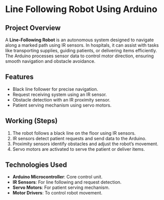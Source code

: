 # Line Following Robot Using Arduino  

## Project Overview  
A **Line-Following Robot** is an autonomous system designed to navigate along a marked path using IR sensors. In hospitals, it can assist with tasks like transporting supplies, guiding patients, or delivering items efficiently. The Arduino processes sensor data to control motor direction, ensuring smooth navigation and obstacle avoidance.  

## Features  
- Black line follower for precise navigation.  
- Request receiving system using an IR sensor.  
- Obstacle detection with an IR proximity sensor.  
- Patient serving mechanism using servo motors.  

## Working (Steps)  
1. The robot follows a black line on the floor using IR sensors.  
2. IR sensors detect patient requests and send data to the Arduino.  
3. Proximity sensors identify obstacles and adjust the robot’s movement.  
4. Servo motors are activated to serve the patient or deliver items.    

## Technologies Used  
- **Arduino Microcontroller**: Core control unit.  
- **IR Sensors**: For line following and request detection.  
- **Servo Motors**: For patient serving mechanism.  
- **Motor Drivers**: To control robot movement.  
